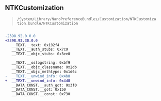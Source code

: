 ## NTKCustomization

> `/System/Library/NanoPreferenceBundles/Customization/NTKCustomization.bundle/NTKCustomization`

```diff

-2398.92.0.0.0
+2398.93.30.0.0
   __TEXT.__text: 0x102f4
   __TEXT.__auth_stubs: 0x7c0
   __TEXT.__objc_stubs: 0x3ee0

   __TEXT.__oslogstring: 0xbf9
   __TEXT.__objc_classname: 0x2db
   __TEXT.__objc_methtype: 0x1d6c
-  __TEXT.__unwind_info: 0x4b8
+  __TEXT.__unwind_info: 0x4d0
   __DATA_CONST.__auth_got: 0x3f0
   __DATA_CONST.__got: 0x150
   __DATA_CONST.__const: 0x730

```
